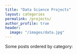 ```yaml
---
title: "Data Science Projects"
layout: categories
permalink: /projects/
author_profile: true
header:
  image: "/images/data.jpg"
---
```


Some posts ordered by category: